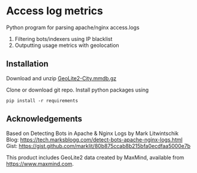 Access log metrics
==================

Python program for parsing apache/nginx access.logs
1. Filtering bots/indexers using IP blacklist
2. Outputting usage metrics with geolocation

Installation
------------

Download and unzip <a href="http://geolite.maxmind.com/download/geoip/database/GeoLite2-City.mmdb.gz">GeoLite2-City.mmdb.gz</a>

Clone or download git repo. Install python packages using  

```
pip install -r requirements
```

Acknowledgements
----------------

Based on Detecting Bots in Apache & Nginx Logs by Mark Litwintschik  
Blog: https://tech.marksblogg.com/detect-bots-apache-nginx-logs.html  
Gist: https://gist.github.com/marklit/80b875ccab8b215bfa0ecdfaa5000e7b

This product includes GeoLite2 data created by MaxMind, available from
<a href="https://www.maxmind.com">https://www.maxmind.com</a>.